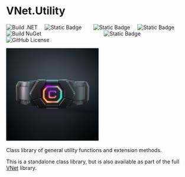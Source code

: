 # VNet.Utility

![Build .NET](https://github.com/PrimeEagle/VNet.Utility/actions/workflows/build-dotnet.yml/badge.svg) &nbsp;&nbsp;&nbsp;&nbsp;![Static Badge](https://img.shields.io/badge/Latest_Build-v1.0.2.20-lightblue) &nbsp;&nbsp;&nbsp;&nbsp;&nbsp;&nbsp;&nbsp;![Static Badge](https://img.shields.io/badge/Latest_Release-v1.0.2-blue) &nbsp;&nbsp;&nbsp;&nbsp;![Static Badge](https://img.shields.io/badge/.NET-8.0.100-darkblue)<br>
![Build NuGet](https://github.com/PrimeEagle/VNet.System/actions/workflows/create-nuget.yml/badge.svg) &nbsp;&nbsp;&nbsp;&nbsp;&nbsp;&nbsp;&nbsp;&nbsp;&nbsp;&nbsp;&nbsp;&nbsp;&nbsp;&nbsp;&nbsp;&nbsp;&nbsp;&nbsp;&nbsp;&nbsp;&nbsp;&nbsp;&nbsp;&nbsp;&nbsp;&nbsp;&nbsp;&nbsp;&nbsp;&nbsp;&nbsp;&nbsp;&nbsp;&nbsp;&nbsp;&nbsp;&nbsp;&nbsp;&nbsp;&nbsp;&nbsp; ![Static Badge](https://img.shields.io/badge/NuGet_Package-v1.0.2-blue)<br>
![GitHub License](https://img.shields.io/github/license/PrimeEagle/VNet.Utility)

<img src="https://github.com/PrimeEagle/VNet.Utility/blob/main/.img/logo.png?raw=true" width="250" />

Class library of general utility functions and extension methods.

This is a standalone class library, but is also available as part of the full [VNet](https://github.com/PrimeEagle/VNet) library.

